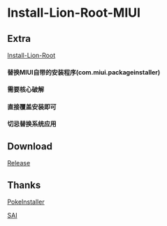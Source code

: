 # Install-Lion-Root-MIUI


## Extra
[Install-Lion-Root](https://github.com/dadaewq/Install-Lion-Root)

#### 替换MIUI自带的安装程序(com.miui.packageinstaller)
#### 需要核心破解
#### 直接覆盖安装即可
#### 切忌替换系统应用





## Download
[Release](https://github.com/dadaewq/Install-Lion-Root/releases)
     
## Thanks


[PokeInstaller](https://github.com/bavelee/PokeInstaller)  

[SAI](https://github.com/Aefyr/SAI)  

